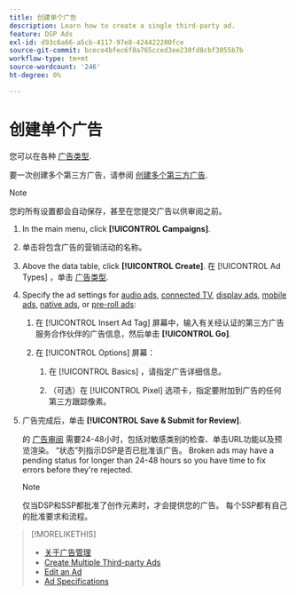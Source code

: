 ```yaml
---
title: 创建单个广告
description: Learn how to create a single third-party ad.
feature: DSP Ads
exl-id: d93c6a66-a5cb-4117-97e8-424422200fce
source-git-commit: bcece4bfec6f8a765cced3ee230fd8cbf3055b7b
workflow-type: tm+mt
source-wordcount: '246'
ht-degree: 0%

---
```


# 创建单个广告

您可以在各种 [广告类型](ad-about.md#ad-types).

要一次创建多个第三方广告，请参阅 [创建多个第三方广告](ad-create-multiple.md).

>[!NOTE]
>
>您的所有设置都会自动保存，甚至在您提交广告以供审阅之前。

1. In the main menu, click **[!UICONTROL Campaigns]**.

1. 单击将包含广告的营销活动的名称。

1. Above the data table, click **[!UICONTROL Create]**. 在 [!UICONTROL Ad Types] ，单击 [广告类型](ad-about.md#ad-types).

1. Specify the ad settings for [audio ads](ad-settings-audio.md), [connected TV](ad-settings-connected-tv.md), [display ads](ad-settings-display.md), [mobile ads](ad-settings-mobile.md), [native ads](ad-settings-native.md), or [pre-roll ads](ad-settings-pre-roll.md):

   1. 在 [!UICONTROL Insert Ad Tag] 屏幕中，输入有关经认证的第三方广告服务合作伙伴的广告信息，然后单击 **[!UICONTROL Go]**.

   1. 在 [!UICONTROL Options] 屏幕：

      1. 在 [!UICONTROL Basics] ，请指定广告详细信息。

      1. （可选）在 [!UICONTROL Pixel] 选项卡，指定要附加到广告的任何第三方跟踪像素。

1. 广告完成后，单击 **[!UICONTROL Save & Submit for Review]**.

   的 [广告审阅](ad-about.md) 需要24-48小时，包括对敏感类别的检查、单击URL功能以及预览渲染。 “状态”列指示DSP是否已批准该广告。 Broken ads may have a pending status for longer than 24-48 hours so you have time to fix errors before they&#39;re rejected.

   >[!NOTE]
   >
   >仅当DSP和SSP都批准了创作元素时，才会提供您的广告。 每个SSP都有自己的批准要求和流程。

>[!MORELIKETHIS]
>
>* [关于广告管理](ad-about.md)
>* [Create Multiple Third-party Ads](ad-create-multiple.md)
>* [Edit an Ad](ad-edit.md)
>* [Ad Specifications](ad-specs.md)

